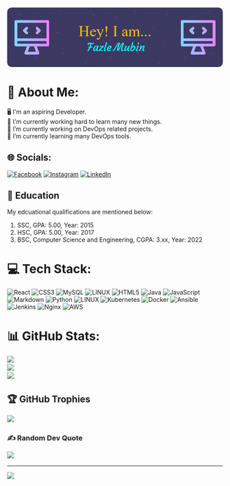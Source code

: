 ![Header](./github-header-image.png)
# 💫 About Me:
🖥 I'm an aspiring Developer.<br>🏃 I'm currently working hard to learn many new things.<br>🔭 I’m currently working on DevOps related projects.<br>🌱 I’m currently learning many DevOps tools.


## 🌐 Socials:
[![Facebook](https://img.shields.io/badge/Facebook-%231877F2.svg?logo=Facebook&logoColor=white)](https://facebook.com/fazle.mubin) [![Instagram](https://img.shields.io/badge/Instagram-%23E4405F.svg?logo=Instagram&logoColor=white)](https://instagram.com/fazle_mubin) [![LinkedIn](https://img.shields.io/badge/LinkedIn-%230077B5.svg?logo=linkedin&logoColor=white)](https://linkedin.com/in/fazle-mubin-325007242) 

## 📕 Education
My edcuational qualifications are mentioned below:
1. SSC, GPA: 5.00, Year: 2015
2. HSC, GPA: 5.00, Year: 2017
3. BSC, Computer Science and Engineering, CGPA: 3.xx, Year: 2022

# 💻 Tech Stack:
![React](https://img.shields.io/badge/react-%2320232a.svg?style=for-the-badge&logo=react&logoColor=%2361DAFB) ![CSS3](https://img.shields.io/badge/css3-%231572B6.svg?style=for-the-badge&logo=css3&logoColor=white) ![MySQL](https://img.shields.io/badge/mysql-%2300f.svg?style=for-the-badge&logo=mysql&logoColor=white) ![LINUX](https://img.shields.io/badge/Linux-FCC624?style=for-the-badge&logo=linux&logoColor=black) ![HTML5](https://img.shields.io/badge/html5-%23E34F26.svg?style=for-the-badge&logo=html5&logoColor=white) ![Java](https://img.shields.io/badge/java-%23ED8B00.svg?style=for-the-badge&logo=java&logoColor=white) ![JavaScript](https://img.shields.io/badge/javascript-%23323330.svg?style=for-the-badge&logo=javascript&logoColor=%23F7DF1E) ![Markdown](https://img.shields.io/badge/markdown-%23000000.svg?style=for-the-badge&logo=markdown&logoColor=white) ![Python](https://img.shields.io/badge/python-3670A0?style=for-the-badge&logo=python&logoColor=ffdd54) ![LINUX](https://img.shields.io/badge/Linux-FCC624?style=for-the-badge&logo=linux&logoColor=black) ![Kubernetes](https://img.shields.io/badge/kubernetes-%23326ce5.svg?style=for-the-badge&logo=kubernetes&logoColor=white) ![Docker](https://img.shields.io/badge/docker-%230db7ed.svg?style=for-the-badge&logo=docker&logoColor=white) ![Ansible](https://img.shields.io/badge/ansible-%231A1918.svg?style=for-the-badge&logo=ansible&logoColor=white) ![Jenkins](https://img.shields.io/badge/jenkins-%232C5263.svg?style=for-the-badge&logo=jenkins&logoColor=white) ![Nginx](https://img.shields.io/badge/nginx-%23009639.svg?style=for-the-badge&logo=nginx&logoColor=white) ![AWS](https://img.shields.io/badge/AWS-%23FF9900.svg?style=for-the-badge&logo=amazon-aws&logoColor=white)
# 📊 GitHub Stats:
![](https://github-readme-stats.vercel.app/api?username=fazle-mubin-bjit&theme=prussian&hide_border=false&include_all_commits=false&count_private=false)<br/>
![](https://github-readme-streak-stats.herokuapp.com/?user=fazle-mubin-bjit&theme=prussian&hide_border=false)<br/>
![](https://github-readme-stats.vercel.app/api/top-langs/?username=fazle-mubin-bjit&theme=prussian&hide_border=false&include_all_commits=false&count_private=false&layout=compact)

## 🏆 GitHub Trophies
![](https://github-profile-trophy.vercel.app/?username=fazle-mubin-bjit&theme=radical&no-frame=false&no-bg=true&margin-w=4)

### ✍️ Random Dev Quote
![](https://quotes-github-readme.vercel.app/api?type=horizontal&theme=radical)

---
[![](https://visitcount.itsvg.in/api?id=fazle-mubin-bjit&icon=0&color=0)](https://visitcount.itsvg.in)

<!-- Proudly created with GPRM ( https://gprm.itsvg.in ) -->
